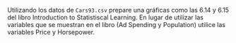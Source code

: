 Utilizando los datos de `Cars93.csv` prepare una gráficas
como las 6.14 y 6.15 del libro Introduction to Statistiscal Learning.
En lugar de utilizar las variables que se muestran en el libro (Ad Spending y Population)
utilice las variables Price y Horsepower.


